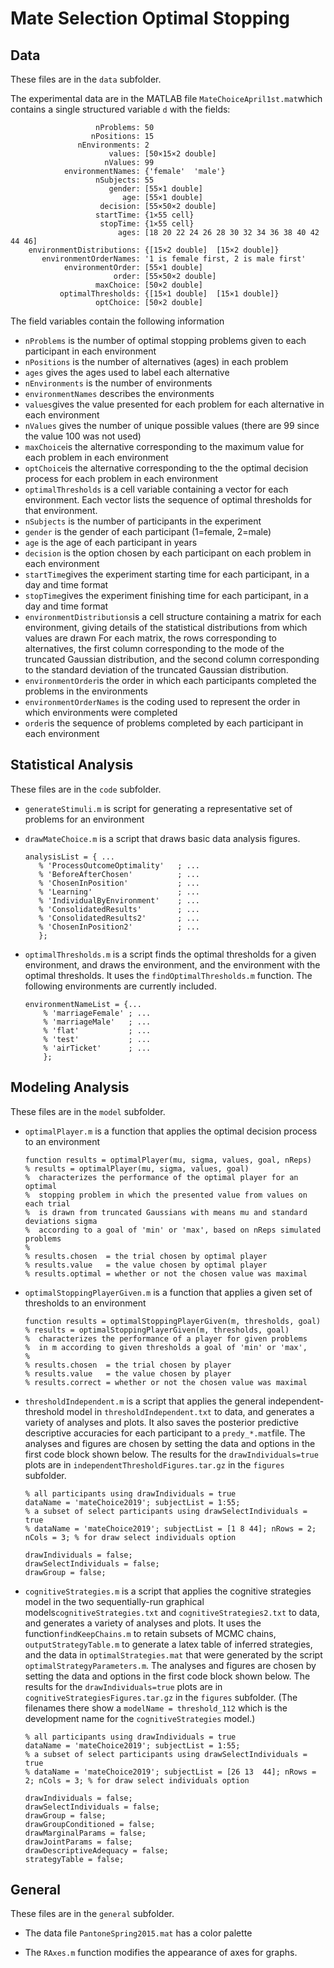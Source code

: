 # Mate Selection Optimal Stopping

## Data

These files are in the `data` subfolder.

The experimental data are in the MATLAB file `MateChoiceApril1st.mat`which contains a single structured variable `d` with the fields:

```
                   nProblems: 50
                  nPositions: 15
               nEnvironments: 2
                      values: [50×15×2 double]
                     nValues: 99
            environmentNames: {'female'  'male'}
                   nSubjects: 55
                      gender: [55×1 double]
                         age: [55×1 double]
                    decision: [55×50×2 double]
                   startTime: {1×55 cell}
                    stopTime: {1×55 cell}
                        ages: [18 20 22 24 26 28 30 32 34 36 38 40 42 44 46]
    environmentDistributions: {[15×2 double]  [15×2 double]}
       environmentOrderNames: '1 is female first, 2 is male first'
            environmentOrder: [55×1 double]
                       order: [55×50×2 double]
                   maxChoice: [50×2 double]
           optimalThresholds: {[15×1 double]  [15×1 double]}
                   optChoice: [50×2 double]
```

The field variables contain the following information

* `nProblems` is the number of optimal stopping problems given to each participant in each environment
* `nPositions` is the number of alternatives (ages) in each problem
* `ages` gives the ages used to label each alternative
* `nEnvironments` is the number of environments
* `environmentNames` describes the environments
* `values`gives the value presented for each problem for each alternative in each environment
* `nValues` gives the number of unique possible values (there are 99 since the value 100 was not used)
* `maxChoice`is the alternative corresponding to the maximum value for each problem in each environment
* `optChoice`is the alternative corresponding to the the optimal decision process for each problem in each environment
* `optimalThresholds` is a cell variable containing a vector for each environment. Each vector lists the sequence of optimal thresholds for that environment.
* `nSubjects` is the number of participants in the experiment
* `gender` is the gender of each participant (1=female, 2=male)
* `age` is the age of each participant in years
* `decision` is the option chosen by each participant on each problem in each environment
* `startTime`gives the experiment starting time for each participant, in a day and time format
* `stopTime`gives the experiment finishing time for each participant, in a day and time format
* `environmentDistributions`is a cell structure containing a matrix for each environment, giving details of the statistical distributions from which values are drawn For each matrix, the rows corresponding to alternatives, the first column corresponding to the mode of the truncated Gaussian distribution, and the second column corresponding to the standard deviation of the truncated Gaussian distribution.
* `environmentOrder`is the order in which each participants completed the problems in the environments
* `environmentOrderNames` is the coding used to represent the order in which environments were completed
* `order`is the sequence of problems completed by each participant in each environment

## Statistical Analysis

These files are in the `code` subfolder.

* `generateStimuli.m` is  script for generating a representative set of problems for an environment

* `drawMateChoice.m` is a script that draws basic data analysis figures.
  
  ```
  analysisList = { ...
     % 'ProcessOutcomeOptimality'   ; ...
     % 'BeforeAfterChosen'          ; ...
     % 'ChosenInPosition'           ; ...
     % 'Learning'                   ; ...
     % 'IndividualByEnvironment'    ; ...
     % 'ConsolidatedResults'        ; ...
     % 'ConsolidatedResults2'       ; ... 
     % 'ChosenInPosition2'          ; ...
     };
  ```
  
* `optimalThresholds.m` is a script finds the optimal thresholds for a given environment, and draws the environment, and the environment with the optimal thresholds. It uses the `findOptimalThresholds.m` function. The following environments are currently included.

  ```
  environmentNameList = {...
      % 'marriageFemale' ; ...
      % 'marriageMale'   ; ...
      % 'flat'           ; ...
      % 'test'           ; ...
      % 'airTicket'      ; ...
      };
  ```
## Modeling Analysis

These files are in the `model` subfolder.

* `optimalPlayer.m` is a function that applies the optimal decision process to an environment

  ```
  function results = optimalPlayer(mu, sigma, values, goal, nReps)
  % results = optimalPlayer(mu, sigma, values, goal)
  %  characterizes the performance of the optimal player for an optimal
  %  stopping problem in which the presented value from values on each trial
  %  is drawn from truncated Gaussians with means mu and standard deviations sigma
  %  according to a goal of 'min' or 'max', based on nReps simulated problems
  %
  % results.chosen  = the trial chosen by optimal player
  % results.value   = the value chosen by optimal player
  % results.optimal = whether or not the chosen value was maximal
  ```

* `optimalStoppingPlayerGiven.m` is a function that applies a given set of thresholds to an environment

    ```
    function results = optimalStoppingPlayerGiven(m, thresholds, goal)
    % results = optimalStoppingPlayerGiven(m, thresholds, goal)
    %  characterizes the performance of a player for given problems
    %  in m according to given thresholds a goal of 'min' or 'max',
    %
    % results.chosen  = the trial chosen by player
    % results.value   = the value chosen by player
    % results.correct = whether or not the chosen value was maximal
    ```

 * `thresholdIndependent.m` is a script that applies the general independent-threshold model in `thresholdIndependent.txt` to data, and generates a variety of analyses and plots. It also saves the posterior predictive descriptive accuracies for each participant to a `predy_*.mat`file. The analyses and figures are chosen by setting the data and options in the first code block shown below. The results for the `drawIndividuals=true` plots are in `independentThresholdFigures.tar.gz` in the `figures` subfolder.

    ```
    % all participants using drawIndividuals = true
    dataName = 'mateChoice2019'; subjectList = 1:55;
    % a subset of select participants using drawSelectIndividuals = true
    % dataName = 'mateChoice2019'; subjectList = [1 8 44]; nRows = 2; nCols = 3; % for draw select individuals option
    
    drawIndividuals = false;
    drawSelectIndividuals = false;
    drawGroup = false;
    ```

* `cognitiveStrategies.m` is a script that applies the cognitive strategies model in the two sequentially-run graphical models`cognitiveStrategies.txt` and `cognitiveStrategies2.txt` to data, and generates a variety of analyses and plots. It uses the function`findKeepChains.m` to retain subsets of MCMC chains, `outputStrategyTable.m` to generate a latex table of inferred strategies, and the data in `optimalStrategies.mat` that were generated by the script `optimalStrategyParameters.m`. The analyses and figures are chosen by setting the data and options in the first code block shown below. The results for the `drawIndividuals=true` plots are in `cognitiveStrategiesFigures.tar.gz` in the `figures` subfolder. (The filenames there show a `modelName = threshold_112` which is the development name for the `cognitiveStrategies` model.)

    ```
    % all participants using drawIndividuals = true
    dataName = 'mateChoice2019'; subjectList = 1:55;
    % a subset of select participants using drawSelectIndividuals = true
    % dataName = 'mateChoice2019'; subjectList = [26 13  44]; nRows = 2; nCols = 3; % for draw select individuals option
    
    drawIndividuals = false;
    drawSelectIndividuals = false;
    drawGroup = false;
    drawGroupConditioned = false;
    drawMarginalParams = false;
    drawJointParams = false;
    drawDescriptiveAdequacy = false;
    strategyTable = false;
    ```

## General

These files are in the `general` subfolder.

  * The data file `PantoneSpring2015.mat` has a color palette

  * The `RAxes.m` function modifies the appearance of axes for graphs.
